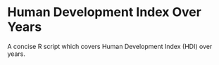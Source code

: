 # Human Development Index Over Years

A concise R script which covers Human Development Index (HDI) over years. 